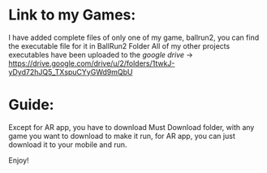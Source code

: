 # Link to my Games:
I have added complete files of only one of my game, ballrun2, you can find the executable file for it in BallRun2 Folder
All of my other projects executables have been uploaded to the *google drive* -> https://drive.google.com/drive/u/2/folders/1twkJ-yDyd72hJQ5_TXspuCYyGWd9mQbU

# Guide:
Except for AR app, you have to download Must Download folder, with any game you want to download to make it run, for AR app, you can just download it to your mobile and run.

Enjoy!

